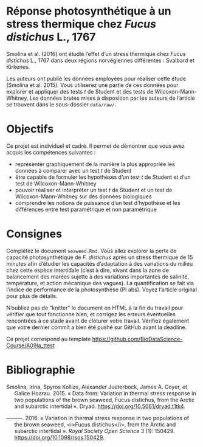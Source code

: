 Réponse photosynthétique à un stress thermique chez *Fucus distichus*
L., 1767
================

<!-- DO NOT EDIT README.md -->

Smolina et al. (2016) ont étudié l’effet d’un stress thermique chez
*Fucus distichus* L., 1767 dans deux régions norvégiennes différentes :
Svalbard et Kirkenes.

Les auteurs ont publié les données employées pour réaliser cette étude
(Smolina et al. 2015). Vous utiliserez une partie de ces données pour
explorer et appliquer des tests *t* de Student et des tests de
Wilcoxon-Mann-Whitney. Les données brutes mises à disposition par les
auteurs de l’article se trouvent dans le sous-dossier `data/raw/`.

# Objectifs

Ce projet est individuel et cadré. Il permet de démontrer que vous avez
acquis les compétences suivantes :

- représenter graphiquement de la manière la plus appropriée les données
  à comparer avec un test *t* de Student
- être capable de formuler les hypothèses d’un test *t* de Student et
  d’un test de Wilcoxon-Mann-Whitney
- pouvoir réaliser et interpréter un test *t* de Student et un test de
  Wilcoxon-Mann-Whitney sur des données biologiques
- comprendre les notions de puissance d’un test d’hypothèse et les
  différences entre test paramétrique et non paramétrique

# Consignes

Complétez le document `seaweed.Rmd`. Vous allez explorer la perte de
capacité photosynthétique de *F. distichus* après un stress thermique de
15 minutes afin d’étudier les capacités d’adaptation à des variations du
milieu chez cette espèce intertidale (c’est à dire, vivant dans la zone
de balancement des marées sujette à des variations importantes de
salinité, température, et action mécanique des vagues). La
quantification se fait via l’indice de performance de la photosynthèse
(PI abs). Voyez l’article original pour plus de détails.

N’oubliez pas de “knitter” le document en HTML à la fin du travail pour
vérifier que tout fonctionne bien, et corrigez les erreurs éventuelles
rencontrées à ce stade avant de clôturer votre travail. Vérifiez
également que votre dernier commit a bien été pushé sur GitHub avant la
deadline.

Ce projet correspond au template
<https://github.com/BioDataScience-Course/A09Ia_ttest>

# Bibliographie

<div id="refs" class="references csl-bib-body hanging-indent">

<div id="ref-2015_SMOLINA_data" class="csl-entry">

Smolina, Irina, Spyros Kollias, Alexander Jueterbock, James A. Coyer, et
Galice Hoarau. 2015. « Data from: Variation in thermal stress response
in two populations of the brown seaweed, Fucus distichus, from the
Arctic and subarctic intertidal ». Dryad.
<https://doi.org/10.5061/dryad.t1tk4>.

</div>

<div id="ref-2015_SMOLINA" class="csl-entry">

———. 2016. « Variation in thermal stress response in two populations of
the brown seaweed, \<i\>Fucus distichus\</i\>, from the Arctic and
subarctic intertidal ». *Royal Society Open Science* 3 (1): 150429.
<https://doi.org/10.1098/rsos.150429>.

</div>

</div>
